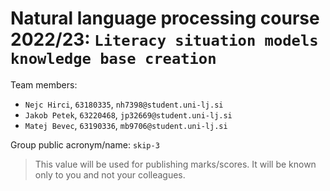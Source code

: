 # Natural language processing course 2022/23: `Literacy situation models knowledge base creation`

Team members:
 * `Nejc Hirci`, `63180335`, `nh7398@student.uni-lj.si`
 * `Jakob Petek`, `63220468`, `jp32669@student.uni-lj.si`
 * `Matej Bevec`, `63190336`, `mb9706@student.uni-lj.si`
 
Group public acronym/name: `skip-3`
 > This value will be used for publishing marks/scores. It will be known only to you and not your colleagues.
